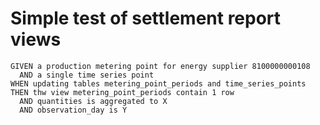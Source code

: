 # Simple test of settlement report views

```text
GIVEN a production metering point for energy supplier 8100000000108
  AND a single time series point
WHEN updating tables metering_point_periods and time_series_points
THEN thw view metering_point_periods contain 1 row
  AND quantities is aggregated to X
  AND observation_day is Y
```